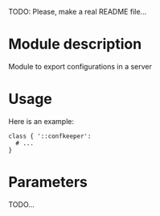 TODO: Please, make a real README file...

# Module description

Module to export configurations in a server




# Usage

Here is an example:

```puppet
class { '::confkeeper':
  # ...
}
```




# Parameters

TODO...


